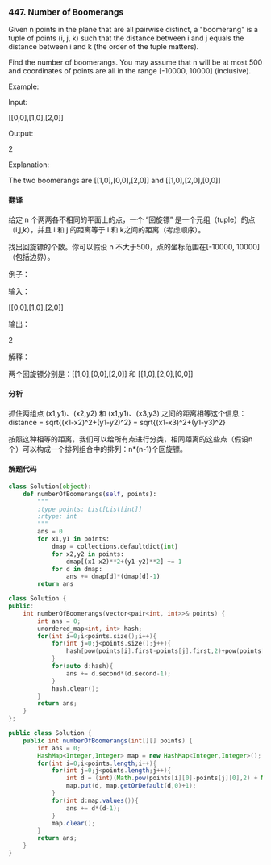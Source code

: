 ### 447. Number of Boomerangs

Given n points in the plane that are all pairwise distinct, a "boomerang" is a tuple of points (i, j, k) such that the distance between i and j equals the distance between i and k (the order of the tuple matters).

Find the number of boomerangs. You may assume that n will be at most 500 and coordinates of points are all in the range [-10000, 10000] (inclusive).

Example:

Input:

[[0,0],[1,0],[2,0]]

Output:

2

Explanation:

The two boomerangs are [[1,0],[0,0],[2,0]] and [[1,0],[2,0],[0,0]]

#### 翻译

给定 n 个两两各不相同的平面上的点，一个 “回旋镖” 是一个元组（tuple）的点（i,j,k），并且 i 和 j 的距离等于 i 和 k之间的距离（考虑顺序）。

找出回旋镖的个数。你可以假设 n 不大于500，点的坐标范围在[-10000, 10000]（包括边界）。

例子：

输入：

[[0,0],[1,0],[2,0]]

输出：

2

解释：

两个回旋镖分别是：[[1,0],[0,0],[2,0]] 和 [[1,0],[2,0],[0,0]]

#### 分析

抓住两组点 (x1,y1)、(x2,y2) 和 (x1,y1)、(x3,y3) 之间的距离相等这个信息：distance = sqrt{(x1-x2)^2+(y1-y2)^2} = sqrt{(x1-x3)^2+(y1-y3)^2}

按照这种相等的距离，我们可以给所有点进行分类，相同距离的这些点（假设n个）可以构成一个排列组合中的排列：n*(n-1)个回旋镖。

#### 解题代码

```Python
class Solution(object):
    def numberOfBoomerangs(self, points):
        """
        :type points: List[List[int]]
        :rtype: int
        """
        ans = 0
        for x1,y1 in points:
            dmap = collections.defaultdict(int)
            for x2,y2 in points:
                dmap[(x1-x2)**2+(y1-y2)**2] += 1
            for d in dmap:
                ans += dmap[d]*(dmap[d]-1)
        return ans
```

```C++
class Solution {    
public:
    int numberOfBoomerangs(vector<pair<int, int>>& points) {
        int ans = 0;
        unordered_map<int, int> hash;
        for(int i=0;i<points.size();i++){
            for(int j=0;j<points.size();j++){
                hash[pow(points[i].first-points[j].first,2)+pow(points[i].second-points[j].second,2)] += 1;
            }
            for(auto d:hash){
                ans += d.second*(d.second-1);
            }
            hash.clear();
        }
        return ans;
    }
};
```

```Java
public class Solution {
    public int numberOfBoomerangs(int[][] points) {
        int ans = 0;
        HashMap<Integer,Integer> map = new HashMap<Integer,Integer>();
        for(int i=0;i<points.length;i++){
            for(int j=0;j<points.length;j++){
                int d = (int)(Math.pow(points[i][0]-points[j][0],2) + Math.pow(points[i][1]-points[j][1],2));
                map.put(d, map.getOrDefault(d,0)+1);
            }
            for(int d:map.values()){
                ans += d*(d-1);
            }
            map.clear();
        }
        return ans;
    }
}
```
